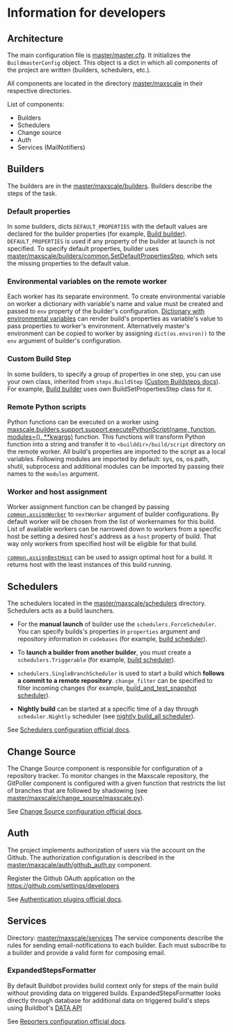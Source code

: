 # Information for developers

## Architecture

The main configuration file is [master/master.cfg](https://github.com/mariadb-corporation/maxscale-buildbot/blob/master/master/master.cfg). It initializes the `BuildmasterConfig` object. This object is a dict in which all components of the project are written (builders, schedulers, etc.).

All components are located in the directory [master/maxscale](https://github.com/mariadb-corporation/maxscale-buildbot/tree/master/master/maxscale) in their respective directories.

List of components:
* Builders
* Schedulers
* Change source
* Auth
* Services (MailNotifiers)

## Builders

The builders are in the [master/maxscale/builders](https://github.com/mariadb-corporation/maxscale-buildbot/blob/master/master/maxscale/builders). Builders describe the steps of the task.

### Default properties
In some builders, dicts `DEFAULT_PROPERTIES` with the default values are declared for the builder properties (for example, [Build builder](https://github.com/mariadb-corporation/maxscale-buildbot/blob/master/master/maxscale/builders/build.py)). `DEFAULT_PROPERTIES` is used if any property of the builder at launch is not specified. To specify default properties, builder uses [master/maxscale/builders/common.SetDefaultPropertiesStep](https://github.com/mariadb-corporation/maxscale-buildbot/blob/master/master/maxscale/builders/support/common.py), which sets the missing properties to the default value.

### Environmental variables on the remote worker
Each worker has its separate environment. To create environmental variable on worker a dictionary with variable's name and value must be created and passed to `env` property of the builder's configuration.
[Dictionary with environmental variables](https://github.com/mariadb-corporation/maxscale-buildbot/blob/master/master/maxscale/builders/build.py#L8) can render build's properties as variable's value to pass properties to worker's environment.
Alternatively master's environment can be copied to worker by assigning `dict(os.environ))` to the `env` argument of builder's configuration.

### Custom Build Step
In some builders, to specify a group of properties in one step, you can use your own class, inherited from `steps.BuildStep` ([Custom Buildsteps docs](http://docs.buildbot.net/current/manual/customization.html#writing-new-buildsteps)). For example, [Build builder](https://github.com/mariadb-corporation/maxscale-buildbot/blob/master/master/maxscale/builders/build.py) uses own BuildSetPropertiesStep class for it.

### Remote Python scripts
Python functions can be executed on a worker using [maxscale.builders.support.support.executePythonScript(name, function, modules=(), **kwargs)](https://github.com/mariadb-corporation/maxscale-buildbot/blob/master/master/maxscale/builders/support/support.py#L50) function. This functions will transform Python function into a string and transfer it to `<builddir>/build/script` directory on the remote worker.
All build's properties are imported to the script as a local variables. Following modules are imported by default: sys, os, os.path, shutil, subprocess and additional modules can be imported by passing their names to the `modules` argument.

### Worker and host assignment
Worker assignment function can be changed by passing [`common.assignWorker`](https://github.com/mariadb-corporation/maxscale-buildbot/blob/master/master/maxscale/builders/support/common.py#L197) to `nextWorker` argument of builder configurations.
By default worker will be chosen from the list of workernames for this build. List of available workers can be narrowed down to workers from a specific host be setting a desired host's address as a `host` property of build.
That way only workers from specified host will be eligible for that build.

[`common.assignBestHost`](https://github.com/mariadb-corporation/maxscale-buildbot/blob/master/master/maxscale/builders/support/common.py#L212) can be used to assign optimal host for a build. It returns host with the least instances of this build running.

## Schedulers
The schedulers located in the [master/maxscale/schedulers](https://github.com/mariadb-corporation/maxscale-buildbot/blob/master/master/maxscale/schedulers) directory. Schedulers acts as a build launchers.

* For the **manual launch** of builder use the `schedulers.ForceScheduler`. You can specify builds's properties in `properties` argument and repository information in `codebases` (for example, [build scheduler](https://github.com/mariadb-corporation/maxscale-buildbot/blob/master/master/maxscale/schedulers/build.py)).

* To **launch a builder from another builder**, you must create a `schedulers.Triggerable` (for example, [build scheduler](https://github.com/mariadb-corporation/maxscale-buildbot/blob/master/master/maxscale/schedulers/build.py)).

* `schedulers.SingleBranchScheduler` is used to start a build which **follows a commit to a remote repository**. `change_filter` can be specified to filter incoming changes (for example, [build_and_test_snapshot scheduler](https://github.com/mariadb-corporation/maxscale-buildbot/blob/master/master/maxscale/schedulers/build_and_test_snapshot.py)).

* **Nightly build** can be started at a specific time of a day through `scheduler.Nightly` scheduler (see [nightly build_all scheduler](https://github.com/mariadb-corporation/maxscale-buildbot/blob/master/master/maxscale/schedulers/build_all.py)).

See [Schedulers configuration official docs](http://docs.buildbot.net/current/manual/cfg-schedulers.html).

## Change Source

The Change Source component is responsible for configuration of a repository tracker. To monitor changes in the Maxscale repository, the GitPoller component is configured with a given function that restricts the list of branches that are followed by shadowing (see [master/maxscale/change_source/maxscale.py](https://github.com/mariadb-corporation/maxscale-buildbot/blob/master/master/maxscale/change_source/maxscale.py)).

See [Change Source configuration official docs](http://docs.buildbot.net/current/manual/cfg-changesources.html).

## Auth

The project implements authorization of users via the account on the Github. The authorization configuration is described in the [master/maxscale/auth/github_auth.py](https://github.com/mariadb-corporation/maxscale-buildbot/blob/master/master/maxscale/auth/github_auth.py) component. 

Register the Github OAuth application on the https://github.com/settings/developers

See [Authentication plugins official docs](http://docs.buildbot.net/current/manual/cfg-www.html#web-authentication).

## Services

Directory: [master/maxscale/services](https://github.com/mariadb-corporation/maxscale-buildbot/blob/master/master/maxscale/services/build.py)
The service components describe the rules for sending email-notifications to each builder. Each must subscribe to a builder and provide a valid form for composing email.

### ExpandedStepsFormatter
By default Buildbot provides build context only for steps of the main build without providing data on triggered builds.
ExpandedStepsFormatter looks directly through database for additional data on triggered build's steps using Buildbot's [DATA API](http://docs.buildbot.net/current/developer/data.html)

See [Reporters configuration official docs](http://docs.buildbot.net/current/manual/cfg-reporters.html).

